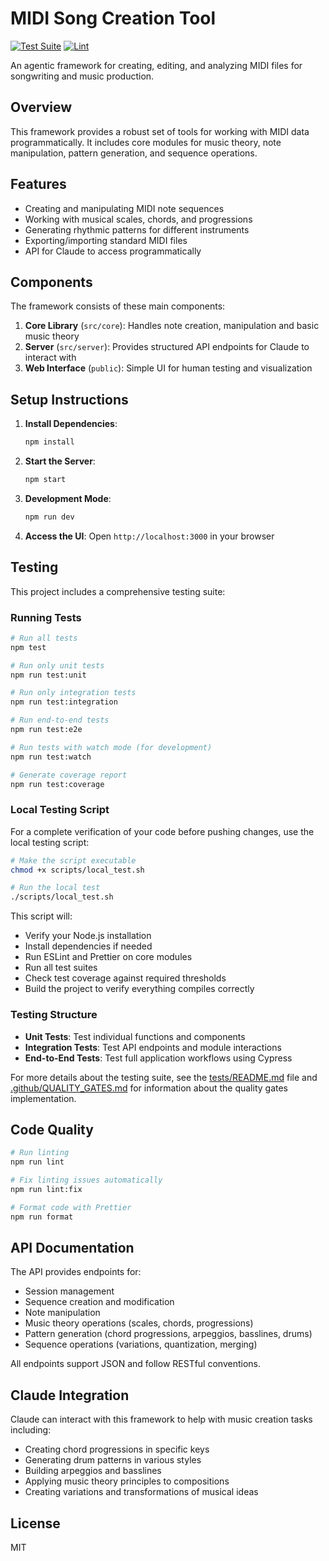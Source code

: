 # MIDI Song Creation Tool

[![Test Suite](https://github.com/asabaal/midi_song_creation_tool/actions/workflows/test.yml/badge.svg)](https://github.com/asabaal/midi_song_creation_tool/actions/workflows/test.yml)
[![Lint](https://github.com/asabaal/midi_song_creation_tool/actions/workflows/lint.yml/badge.svg)](https://github.com/asabaal/midi_song_creation_tool/actions/workflows/lint.yml)

An agentic framework for creating, editing, and analyzing MIDI files for songwriting and music production.

## Overview

This framework provides a robust set of tools for working with MIDI data programmatically. It includes core modules for music theory, note manipulation, pattern generation, and sequence operations.

## Features

- Creating and manipulating MIDI note sequences
- Working with musical scales, chords, and progressions
- Generating rhythmic patterns for different instruments
- Exporting/importing standard MIDI files
- API for Claude to access programmatically

## Components

The framework consists of these main components:

1. **Core Library** (`src/core`): Handles note creation, manipulation and basic music theory
2. **Server** (`src/server`): Provides structured API endpoints for Claude to interact with
3. **Web Interface** (`public`): Simple UI for human testing and visualization

## Setup Instructions

1. **Install Dependencies**:
   ```bash
   npm install
   ```

2. **Start the Server**:
   ```bash
   npm start
   ```

3. **Development Mode**:
   ```bash
   npm run dev
   ```

4. **Access the UI**: Open `http://localhost:3000` in your browser

## Testing

This project includes a comprehensive testing suite:

### Running Tests

```bash
# Run all tests
npm test

# Run only unit tests
npm run test:unit

# Run only integration tests
npm run test:integration

# Run end-to-end tests
npm run test:e2e

# Run tests with watch mode (for development)
npm run test:watch

# Generate coverage report
npm run test:coverage
```

### Local Testing Script

For a complete verification of your code before pushing changes, use the local testing script:

```bash
# Make the script executable
chmod +x scripts/local_test.sh

# Run the local test
./scripts/local_test.sh
```

This script will:
- Verify your Node.js installation
- Install dependencies if needed
- Run ESLint and Prettier on core modules
- Run all test suites
- Check test coverage against required thresholds
- Build the project to verify everything compiles correctly

### Testing Structure

- **Unit Tests**: Test individual functions and components
- **Integration Tests**: Test API endpoints and module interactions
- **End-to-End Tests**: Test full application workflows using Cypress

For more details about the testing suite, see the [tests/README.md](tests/README.md) file and [.github/QUALITY_GATES.md](.github/QUALITY_GATES.md) for information about the quality gates implementation.

## Code Quality

```bash
# Run linting
npm run lint

# Fix linting issues automatically
npm run lint:fix

# Format code with Prettier
npm run format
```

## API Documentation

The API provides endpoints for:

- Session management
- Sequence creation and modification
- Note manipulation
- Music theory operations (scales, chords, progressions)
- Pattern generation (chord progressions, arpeggios, basslines, drums)
- Sequence operations (variations, quantization, merging)

All endpoints support JSON and follow RESTful conventions.

## Claude Integration

Claude can interact with this framework to help with music creation tasks including:

- Creating chord progressions in specific keys
- Generating drum patterns in various styles
- Building arpeggios and basslines
- Applying music theory principles to compositions
- Creating variations and transformations of musical ideas

## License

MIT
